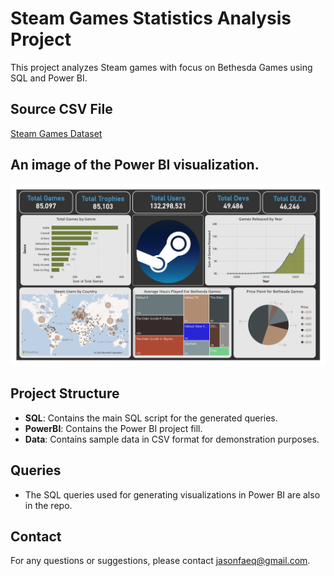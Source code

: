 # Steam Games Statistics Analysis Project

This project analyzes Steam games with focus on Bethesda Games using SQL and Power BI.

## Source CSV File

[Steam Games Dataset](https://www.kaggle.com/datasets/fronkongames/steam-games-dataset)

## An image of the Power BI visualization.

![Steam Stats](SteamStats.jpg)

## Project Structure

- **SQL**: Contains the main SQL script for the generated queries.
- **PowerBI**: Contains the Power BI project fill.
- **Data**: Contains sample data in CSV format for demonstration purposes.

## Queries

- The SQL queries used for generating visualizations in Power BI are also in the repo.

## Contact

For any questions or suggestions, please contact [jasonfaeq@gmail.com](mailto:jasonfaeq@gmail.com).
